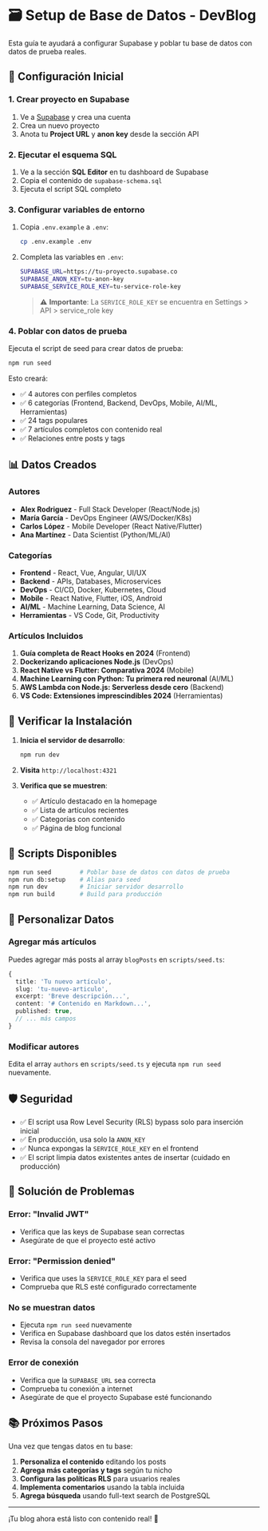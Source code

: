# 🗃️ Setup de Base de Datos - DevBlog

Esta guía te ayudará a configurar Supabase y poblar tu base de datos con datos de prueba reales.

## 🚀 Configuración Inicial

### 1. Crear proyecto en Supabase

1. Ve a [Supabase](https://app.supabase.com) y crea una cuenta
2. Crea un nuevo proyecto
3. Anota tu **Project URL** y **anon key** desde la sección API

### 2. Ejecutar el esquema SQL

1. Ve a la sección **SQL Editor** en tu dashboard de Supabase
2. Copia el contenido de `supabase-schema.sql`
3. Ejecuta el script SQL completo

### 3. Configurar variables de entorno

1. Copia `.env.example` a `.env`:
   ```bash
   cp .env.example .env
   ```

2. Completa las variables en `.env`:
   ```bash
   SUPABASE_URL=https://tu-proyecto.supabase.co
   SUPABASE_ANON_KEY=tu-anon-key
   SUPABASE_SERVICE_ROLE_KEY=tu-service-role-key
   ```

   > ⚠️ **Importante**: La `SERVICE_ROLE_KEY` se encuentra en Settings > API > service_role key

### 4. Poblar con datos de prueba

Ejecuta el script de seed para crear datos de prueba:

```bash
npm run seed
```

Esto creará:
- ✅ 4 autores con perfiles completos
- ✅ 6 categorías (Frontend, Backend, DevOps, Mobile, AI/ML, Herramientas)
- ✅ 24 tags populares
- ✅ 7 artículos completos con contenido real
- ✅ Relaciones entre posts y tags

## 📊 Datos Creados

### Autores
- **Alex Rodriguez** - Full Stack Developer (React/Node.js)
- **María García** - DevOps Engineer (AWS/Docker/K8s)
- **Carlos López** - Mobile Developer (React Native/Flutter)
- **Ana Martínez** - Data Scientist (Python/ML/AI)

### Categorías
- **Frontend** - React, Vue, Angular, UI/UX
- **Backend** - APIs, Databases, Microservices  
- **DevOps** - CI/CD, Docker, Kubernetes, Cloud
- **Mobile** - React Native, Flutter, iOS, Android
- **AI/ML** - Machine Learning, Data Science, AI
- **Herramientas** - VS Code, Git, Productivity

### Artículos Incluidos
1. **Guía completa de React Hooks en 2024** (Frontend)
2. **Dockerizando aplicaciones Node.js** (DevOps)
3. **React Native vs Flutter: Comparativa 2024** (Mobile)
4. **Machine Learning con Python: Tu primera red neuronal** (AI/ML)
5. **AWS Lambda con Node.js: Serverless desde cero** (Backend)
6. **VS Code: Extensiones imprescindibles 2024** (Herramientas)

## 🧪 Verificar la Instalación

1. **Inicia el servidor de desarrollo**:
   ```bash
   npm run dev
   ```

2. **Visita** `http://localhost:4321`

3. **Verifica que se muestren**:
   - ✅ Artículo destacado en la homepage
   - ✅ Lista de artículos recientes
   - ✅ Categorías con contenido
   - ✅ Página de blog funcional

## 🔧 Scripts Disponibles

```bash
npm run seed        # Poblar base de datos con datos de prueba
npm run db:setup    # Alias para seed
npm run dev         # Iniciar servidor desarrollo
npm run build       # Build para producción
```

## 📝 Personalizar Datos

### Agregar más artículos

Puedes agregar más posts al array `blogPosts` en `scripts/seed.ts`:

```typescript
{
  title: 'Tu nuevo artículo',
  slug: 'tu-nuevo-articulo',
  excerpt: 'Breve descripción...',
  content: '# Contenido en Markdown...',
  published: true,
  // ... más campos
}
```

### Modificar autores

Edita el array `authors` en `scripts/seed.ts` y ejecuta `npm run seed` nuevamente.

## 🛡️ Seguridad

- ✅ El script usa Row Level Security (RLS) bypass solo para inserción inicial
- ✅ En producción, usa solo la `ANON_KEY`
- ✅ Nunca expongas la `SERVICE_ROLE_KEY` en el frontend
- ✅ El script limpia datos existentes antes de insertar (cuidado en producción)

## 🐛 Solución de Problemas

### Error: "Invalid JWT"
- Verifica que las keys de Supabase sean correctas
- Asegúrate de que el proyecto esté activo

### Error: "Permission denied"
- Verifica que uses la `SERVICE_ROLE_KEY` para el seed
- Comprueba que RLS esté configurado correctamente

### No se muestran datos
- Ejecuta `npm run seed` nuevamente
- Verifica en Supabase dashboard que los datos estén insertados
- Revisa la consola del navegador por errores

### Error de conexión
- Verifica que la `SUPABASE_URL` sea correcta
- Comprueba tu conexión a internet
- Asegúrate de que el proyecto Supabase esté funcionando

## 📚 Próximos Pasos

Una vez que tengas datos en tu base:

1. **Personaliza el contenido** editando los posts
2. **Agrega más categorías y tags** según tu nicho
3. **Configura las políticas RLS** para usuarios reales
4. **Implementa comentarios** usando la tabla incluida
5. **Agrega búsqueda** usando full-text search de PostgreSQL

---

¡Tu blog ahora está listo con contenido real! 🎉
